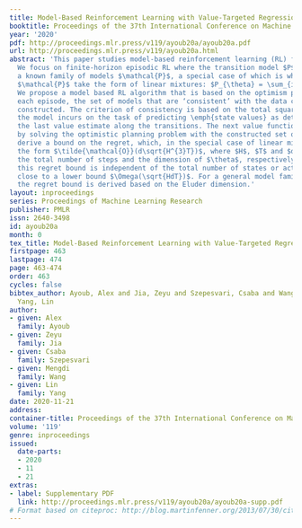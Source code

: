 ```yaml
---
title: Model-Based Reinforcement Learning with Value-Targeted Regression
booktitle: Proceedings of the 37th International Conference on Machine Learning
year: '2020'
pdf: http://proceedings.mlr.press/v119/ayoub20a/ayoub20a.pdf
url: http://proceedings.mlr.press/v119/ayoub20a.html
abstract: 'This paper studies model-based reinforcement learning (RL) for regret minimization.
  We focus on finite-horizon episodic RL where the transition model $P$ belongs to
  a known family of models $\mathcal{P}$, a special case of which is when models in
  $\mathcal{P}$ take the form of linear mixtures: $P_{\theta} = \sum_{i=1}^{d} \theta_{i}P_{i}$.
  We propose a model based RL algorithm that is based on the optimism principle: In
  each episode, the set of models that are ‘consistent’ with the data collected is
  constructed. The criterion of consistency is based on the total squared error that
  the model incurs on the task of predicting \emph{state values} as determined by
  the last value estimate along the transitions. The next value function is then chosen
  by solving the optimistic planning problem with the constructed set of models. We
  derive a bound on the regret, which, in the special case of linear mixtures, takes
  the form $\tilde{\mathcal{O}}(d\sqrt{H^{3}T})$, where $H$, $T$ and $d$ are the horizon,
  the total number of steps and the dimension of $\theta$, respectively. In particular,
  this regret bound is independent of the total number of states or actions, and is
  close to a lower bound $\Omega(\sqrt{HdT})$. For a general model family $\mathcal{P}$,
  the regret bound is derived based on the Eluder dimension.'
layout: inproceedings
series: Proceedings of Machine Learning Research
publisher: PMLR
issn: 2640-3498
id: ayoub20a
month: 0
tex_title: Model-Based Reinforcement Learning with Value-Targeted Regression
firstpage: 463
lastpage: 474
page: 463-474
order: 463
cycles: false
bibtex_author: Ayoub, Alex and Jia, Zeyu and Szepesvari, Csaba and Wang, Mengdi and
  Yang, Lin
author:
- given: Alex
  family: Ayoub
- given: Zeyu
  family: Jia
- given: Csaba
  family: Szepesvari
- given: Mengdi
  family: Wang
- given: Lin
  family: Yang
date: 2020-11-21
address: 
container-title: Proceedings of the 37th International Conference on Machine Learning
volume: '119'
genre: inproceedings
issued:
  date-parts:
  - 2020
  - 11
  - 21
extras:
- label: Supplementary PDF
  link: http://proceedings.mlr.press/v119/ayoub20a/ayoub20a-supp.pdf
# Format based on citeproc: http://blog.martinfenner.org/2013/07/30/citeproc-yaml-for-bibliographies/
---
```

